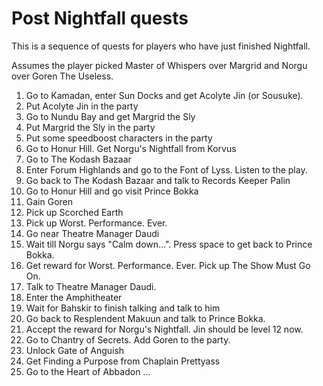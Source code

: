 # Post Nightfall quests

This is a sequence of quests for players who have just finished Nightfall.

Assumes the player picked Master of Whispers over Margrid and Norgu
over Goren The Useless.

1. Go to Kamadan, enter Sun Docks and get Acolyte Jin (or Sousuke).
1. Put Acolyte Jin in the party
1. Go to Nundu Bay and get Margrid the Sly
1. Put Margrid the Sly in the party
1. Put some speedboost characters in the party
1. Go to Honur Hill. Get Norgu's Nightfall from Korvus
1. Go to The Kodash Bazaar
1. Enter Forum Highlands and go to the Font of Lyss. Listen to the play.
1. Go back to The Kodash Bazaar and talk to Records Keeper Palin
1. Go to Honur Hill and go visit Prince Bokka
1. Gain Goren
1. Pick up Scorched Earth
1. Pick up Worst. Performance. Ever.
1. Go near Theatre Manager Daudi
1. Wait till Norgu says "Calm down...". Press space to get back to Prince Bokka.
1. Get reward for Worst. Performance. Ever. Pick up The Show Must Go On.
1. Talk to Theatre Manager Daudi.
1. Enter the Amphitheater
1. Wait for Bahskir to finish talking and talk to him
1. Go back to Resplendent Makuun and talk to Prince Bokka.
1. Accept the reward for Norgu's Nightfall. Jin should be level 12 now.
1. Go to Chantry of Secrets. Add Goren to the party.
1. Unlock Gate of Anguish
1. Get Finding a Purpose from Chaplain Prettyass
1. Go to the Heart of Abbadon
...

